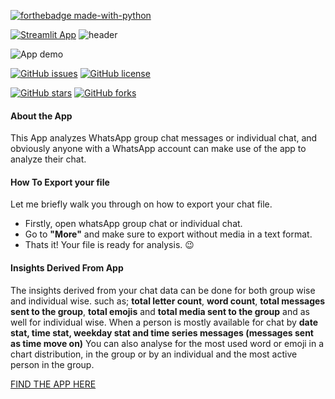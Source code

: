 [![forthebadge made-with-python](http://ForTheBadge.com/images/badges/made-with-python.svg)](https://www.python.org/)


[![Streamlit App](https://static.streamlit.io/badges/streamlit_badge_black_white.svg)](https://share.streamlit.io/gift-ojeabulu/aviation-tweets-sentiment-analysis/main/app.py)
![header](https://capsule-render.vercel.app/api?type=wave&color=gradient&height=300&section=header&text=WhatsAppChat%20Analyzer&fontSize=60)


![App demo](https://github.com/judeleonard/WhatsapChat-Analyzer-App/blob/master/Demo/ezgif.com-video-to-gif.gif)


[![GitHub issues](https://img.shields.io/github/issues/judeleonard/WhatsapChat-Analyzer-App)](https://github.com/judeleonard/WhatsapChat-Analyzer-App/issues)
[![GitHub license](https://img.shields.io/github/license/judeleonard/WhatsapChat-Analyzer-App)](https://github.com/judeleonard/WhatsapChat-Analyzer-App/blob/master/LICENSE)

[![GitHub stars](https://img.shields.io/github/stars/judeleonard/WhatsapChat-Analyzer-App)](https://github.com/judeleonard/WhatsapChat-Analyzer-App/stargazers)
[![GitHub forks](https://img.shields.io/github/forks/judeleonard/WhatsapChat-Analyzer-App)](https://github.com/judeleonard/WhatsapChat-Analyzer-App/network)

#### About the App
This App analyzes WhatsApp group chat messages or individual chat, and obviously anyone with a WhatsApp account
can make use of the app to analyze their chat.
#### How To Export your file
Let me briefly walk you through on how to export your chat file. 
- Firstly, open whatsApp group chat or individual chat. 
- Go to __"More"__ and make sure to export without media in a text format. 
- Thats it! Your file is ready for analysis. :wink:
#### Insights Derived From App
The insights derived from your chat data can be done for both group wise and individual wise. such as; __total letter count__, __word count__, 
__total messages sent to the group__, __total emojis__ and __total media sent to the group__ and as well for individual wise.
When a person is mostly available for chat by __date stat, time stat, weekday stat and time series messages (messages sent as time move on)__
You can also analyse for the most used word or emoji in a chart distribution, in the group or by an individual and the most active person in the group.

[FIND THE APP HERE](https://chat-analyzer.herokuapp.com/)
